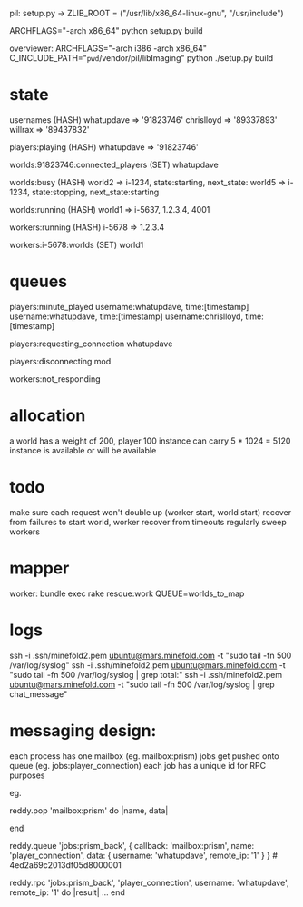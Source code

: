 pil: 
  setup.py -> ZLIB_ROOT = ("/usr/lib/x86_64-linux-gnu", "/usr/include")
  
  ARCHFLAGS="-arch x86_64" python setup.py build
  
overviewer:
  ARCHFLAGS="-arch i386 -arch x86_64" C_INCLUDE_PATH="`pwd`/vendor/pil/libImaging" python ./setup.py build


# state

usernames (HASH)
  whatupdave => '91823746'
  chrislloyd => '89337893'
  willrax    => '89437832'
  
players:playing (HASH)
  whatupdave => '91823746'
  
worlds:91823746:connected_players (SET)
  whatupdave
  
worlds:busy (HASH)
  world2 => i-1234, state:starting, next_state:
  world5 => i-1234, state:stopping, next_state:starting
  
worlds:running (HASH)
  world1 => i-5637, 1.2.3.4, 4001
  
workers:running (HASH)
  i-5678 => 1.2.3.4

workers:i-5678:worlds (SET)
  world1

# queues

players:minute_played
  username:whatupdave, time:[timestamp]
  username:whatupdave, time:[timestamp]
  username:chrislloyd, time:[timestamp]

players:requesting_connection
  whatupdave

players:disconnecting
  mod

workers:not_responding

      
# allocation
  a world has a weight of 200, player 100
  instance can carry 5 * 1024 = 5120
  instance is available or will be available

# todo
  make sure each request won't double up (worker start, world start)
  recover from failures to start world, worker
  recover from timeouts
  regularly sweep workers


# mapper
worker: bundle exec rake resque:work QUEUE=worlds_to_map


# logs
ssh -i .ssh/minefold2.pem ubuntu@mars.minefold.com -t "sudo tail -fn 500 /var/log/syslog"
ssh -i .ssh/minefold2.pem ubuntu@mars.minefold.com -t "sudo tail -fn 500 /var/log/syslog | grep total\:"
ssh -i .ssh/minefold2.pem ubuntu@mars.minefold.com -t "sudo tail -fn 500 /var/log/syslog | grep chat_message"



# messaging design:

each process has one mailbox (eg. mailbox:prism)
jobs get pushed onto queue (eg. jobs:player_connection)
each job has a unique id for RPC purposes

eg.

reddy.pop 'mailbox:prism' do |name, data|

end

reddy.queue 'jobs:prism_back', {
  callback: 'mailbox:prism',
  name: 'player_connection',
  data: {
    username: 'whatupdave',
    remote_ip: '1'
  }
} # 4ed2a69c2013df05d8000001


reddy.rpc 'jobs:prism_back', 'player_connection', username: 'whatupdave', remote_ip: '1' do |result|
  ...
end
